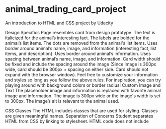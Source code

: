 # animal_trading_card_project
An introduction to HTML and CSS project by Udacity

Design Specifics
Page resembles card from design prototype.
The text is italicized for the animal’s interesting fact.
The labels are bolded for the animal’s list items.
The dots are removed from the animal's list items.
Uses border around animal’s name, image, and information (interesting fact, list items, and description).
Uses border around animal’s information.
Uses spacing between animal’s name, image, and information.
Card width should be fixed and include the spacing around the image (Since image is 300px wide, card should be 300px + spacing on either side. Card should not expand with the browser window).
Feel free to customize your information and styles so long as you follow the above rules. For inspiration, you can try playing around with background colors or border radius!
Custom Image and Text
The placeholder image and information is replaced with favorite animal image and information.
The image is 300px wide or the image's width is set to 300px.
The image’s alt is relevant to the animal used.

CSS Classes
The HTML includes classes that are used for styling.
Classes are given meaningful names.
Separation of Concerns
Student separates HTML from CSS by linking to stylesheet.
HTML code does not include <style> elements or style attributes in the body.

Code Quality
Code is ready for review, meaning new lines and indentation are used for easy readability.
